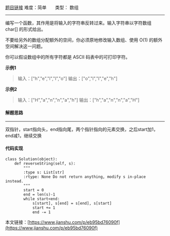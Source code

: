  [题目链接](https://leetcode-cn.com/problems/reverse-string/)
难度：简单          &nbsp;&nbsp;&nbsp;&nbsp;&nbsp;&nbsp;类型：  数组
***
 编写一个函数，其作用是将输入的字符串反转过来。输入字符串以字符数组 char[] 的形式给出。

不要给另外的数组分配额外的空间，你必须原地修改输入数组、使用 O(1) 的额外空间解决这一问题。

你可以假设数组中的所有字符都是 ASCII 码表中的可打印字符。

 
 
**示例1**
> 输入：["h","e","l","l","o"]
输出：["o","l","l","e","h"]

**示例2**
> 输入：["H","a","n","n","a","h"]
输出：["h","a","n","n","a","H"]
#### 解题思路
***
 双指针，start指向头，end指向尾，两个指针指向的元素交换，之后start加1，end减1，继续交换



#### 代码实现
```
class Solution(object):
    def reverseString(self, s):
        """
        :type s: List[str]
        :rtype: None Do not return anything, modify s in-place instead.
        """
        start = 0
        end = len(s)-1
        while start<end:
            s[start], s[end] = s[end], s[start]
            start += 1
            end -= 1
```

本文链接：[https://www.jianshu.com/p/eb95bd76090f](https://www.jianshu.com/p/eb95bd76090f)
